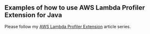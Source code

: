 ## Examples of how to use AWS Lambda Profiler Extension for Java  

Please follow my [AWS Lambda Profiler Extension](https://dev.to/vkazulkin/series/30867) article series.  
